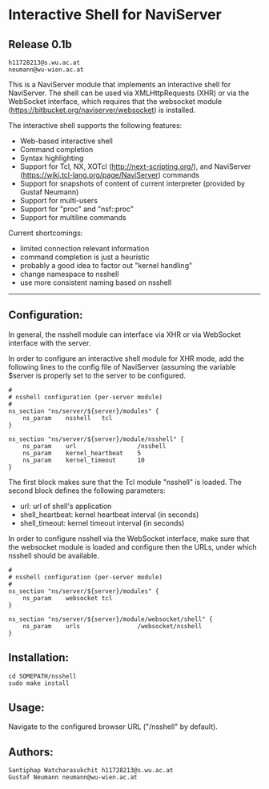 Interactive Shell for NaviServer
=========================
Release 0.1b
------------

    h11728213@s.wu.ac.at
    neumann@wu-wien.ac.at

This is a NaviServer module that implements an interactive shell for
NaviServer. The shell can be used via XMLHttpRequests (XHR) or via
the WebSocket interface, which requires that the websocket module
(https://bitbucket.org/naviserver/websocket) is installed.

The interactive shell supports the following features:

* Web-based interactive shell
* Command completion
* Syntax highlighting
* Support for Tcl, NX, XOTcl (http://next-scripting.org/),
  and NaviServer (https://wiki.tcl-lang.org/page/NaviServer) commands
* Support for snapshots of content of current interpreter (provided by Gustaf Neumann)
* Support for multi-users
* Support for "proc" and "nsf::proc"
* Support for multiline commands


Current shortcomings:

* limited connection relevant information
* command completion is just a heuristic
* probably a good idea to factor out "kernel handling"
* change namespace to nsshell
* use more consistent naming based on nsshell

***

Configuration:
--------------

In general, the nsshell module can interface via XHR or via WebSocket
interface with the server.

In order to configure an interactive shell module for XHR mode, add
the following lines to the config file of NaviServer (assuming the
variable $server is properly set to the server to be configured.

    #
    # nsshell configuration (per-server module)
    #
    ns_section "ns/server/${server}/modules" {
        ns_param    nsshell   tcl
    }

    ns_section "ns/server/${server}/module/nsshell" {
        ns_param    url                 /nsshell
        ns_param    kernel_heartbeat    5
        ns_param    kernel_timeout      10
	}

The first block makes sure that the Tcl module "nsshell"
is loaded. The second block defines the following parameters:

* url: url of shell's application
* shell_heartbeat: kernel heartbeat interval (in seconds)
* shell_timeout: kernel timeout interval (in seconds)

In order to configure nsshell via the WebSocket interface,
make sure that the websocket module is loaded and configure then
the URLs, under which nsshell should be available.

    #
    # nsshell configuration (per-server module)
    #
    ns_section "ns/server/${server}/modules" {
        ns_param    websocket tcl
    }

    ns_section "ns/server/${server}/module/websocket/shell" {
        ns_param    urls                /websocket/nsshell
    }



Installation:
-------------

    cd SOMEPATH/nsshell
    sudo make install

Usage:
------

Navigate to the configured browser URL ("/nsshell" by default).

Authors:
--------

    Santiphap Watcharasukchit h11728213@s.wu.ac.at
    Gustaf Neumann neumann@wu-wien.ac.at
